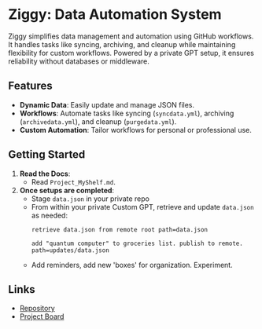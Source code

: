 # Ziggy: Data Automation System

Ziggy simplifies data management and automation using GitHub workflows. It handles tasks like syncing, archiving, and cleanup while maintaining flexibility for custom workflows. Powered by a private GPT setup, it ensures reliability without databases or middleware.

## Features
- **Dynamic Data**: Easily update and manage JSON files.
- **Workflows**: Automate tasks like syncing (`syncdata.yml`), archiving (`archivedata.yml`), and cleanup (`purgedata.yml`).
- **Custom Automation**: Tailor workflows for personal or professional use.

## Getting Started
1. **Read the Docs**:
   - Read `Project_MyShelf.md`.
2. **Once setups are completed**:
   - Stage `data.json` in your private repo
   - From within your private Custom GPT, retrieve and update `data.json` as needed:
     ```
     retrieve data.json from remote root path=data.json
     ```
     ```
     add "quantum computer" to groceries list. publish to remote. path=updates/data.json
     ```
   - Add reminders, add new 'boxes' for organization. Experiment. 

## Links
- [Repository](https://github.com/bsc7080gbc/genai_prompt_myshelf)
- [Project Board](https://github.com/users/bsc7080gbc/projects/1)

